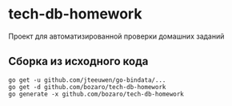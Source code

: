 # tech-db-homework

Проект для автоматизированной проверки домашних заданий

## Сборка из исходного кода
```
go get -u github.com/jteeuwen/go-bindata/...
go get -d github.com/bozaro/tech-db-homework
go generate -x github.com/bozaro/tech-db-homework
```
